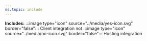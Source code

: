 ```yaml
---
ms.topic: include
---
```


**Includes:** :::image type="icon" source="../media/yes-icon.svg" border="false"::: Client integration not :::image type="icon" source="../media/no-icon.svg" border="false"::: Hosting integration
